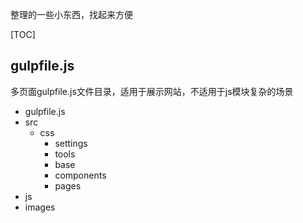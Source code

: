 整理的一些小东西，找起来方便

[TOC]

## gulpfile.js

多页面gulpfile.js文件目录，适用于展示网站，不适用于js模块复杂的场景

- gulpfile.js
- src
  - css
    - settings
    - tools
    - base
    - components
    - pages
- js
- images